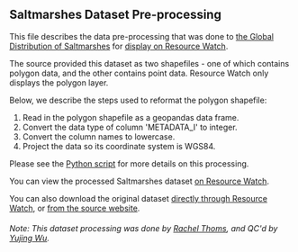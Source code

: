 ## Saltmarshes Dataset Pre-processing
This file describes the data pre-processing that was done to [the Global Distribution of Saltmarshes](https://data.unep-wcmc.org/datasets/43%20(v.6)) for [display on Resource Watch](https://resourcewatch.org/data/explore/6a22c67d-9e3c-4f8c-94d2-d90fe886b476).

The source provided this dataset as two shapefiles - one of which contains polygon data, and the other contains point data. Resource Watch only displays the polygon layer.

Below, we describe the steps used to reformat the polygon shapefile:
1. Read in the polygon shapefile as a geopandas data frame.
2. Convert the data type of column 'METADATA_I' to integer.
3. Convert the column names to lowercase.
4. Project the data so its coordinate system is WGS84.

Please see the [Python script](https://github.com/resource-watch/data-pre-processing/blob/master/wat_069_rw0_saltmarshes/wat_069_rw0_saltmarshes_processing.py) for more details on this processing.

You can view the processed Saltmarshes dataset [on Resource Watch](https://resourcewatch.org/data/explore/6a22c67d-9e3c-4f8c-94d2-d90fe886b476).

You can also download the original dataset [directly through Resource Watch](http://wri-public-data.s3.amazonaws.com/resourcewatch/wat_069_rw0_saltmarshes.zip), or [from the source website](https://data.unep-wcmc.org/datasets/43%20(v.6)).

###### Note: This dataset processing was done by [Rachel Thoms](https://www.wri.org/profile/rachel-thoms), and QC'd by [Yujing Wu](https://www.wri.org/profile/yujing-wu).
